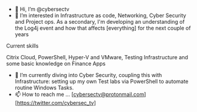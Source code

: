- 👋 Hi, I’m @cybersectv
- 👀 I’m interested in Infrastructure as code, Networking, Cyber Security and Project ops. 
As a secondary, I'm developing an understanding of the Log4j event and how that affects [everything] for the next couple of years

Current skills

Citrix Cloud, PowerShell, Hyper-V and VMware, Testing Infrastructure and some basic knowledge on Finance Apps

- 🌱 I’m currently diving into Cyber Security, coupling this with Infrastructure: setting up my own Test labs via PowerShell to automate routine Windows Tasks.
- 📫 How to reach me ... [cybersectv@protonmail.com] [https://twitter.com/cybersec_tv]

<!---
cybersectv/cybersectv is a ✨ special ✨ repository because its `README.md` (this file) appears on your GitHub profile.
You can click the Preview link to take a look at your changes.
--->
